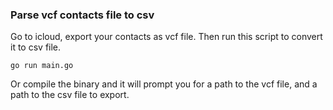 ### Parse vcf contacts file to csv

Go to icloud, export your contacts as vcf file.
Then run this script to convert it to csv file.

```
go run main.go
```

Or compile the binary and it will prompt you for a path to the
vcf file, and a path to the csv file to export.
